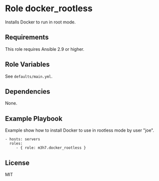 # Role docker_rootless

Installs Docker to run in root mode.

## Requirements

This role requires Ansible 2.9 or higher.

## Role Variables

See `defaults/main.yml`.

## Dependencies

None.

## Example Playbook

Example show how to install Docker to use in rootless mode by user "joe".

    - hosts: servers
      roles:
         - { role: m3h7.docker_rootless }

## License

MIT
